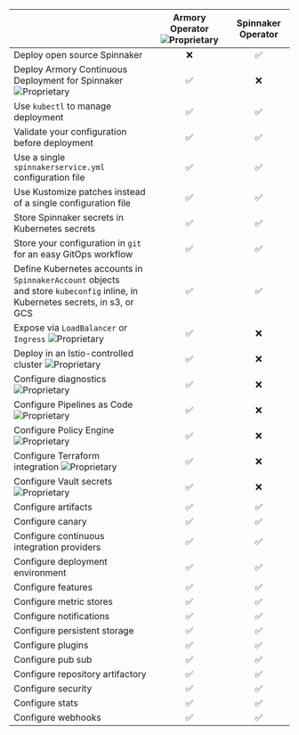 |                                                                                                                                                        | Armory Operator ![Proprietary](/images/proprietary.svg) | Spinnaker Operator |
|:------------------------------------------------------------------------------------------------------------------------------------------------------ |:---------------:|:------------------:|
| Deploy open source Spinnaker                                                                                                                           |    &#10060;     |      &#9989;       |
| Deploy Armory Continuous Deployment for Spinnaker ![Proprietary](/images/proprietary.svg)                                                                         |      &#9989;     |      &#10060;      |
| Use `kubectl` to manage deployment                                                                                                                     |      &#9989;       |     &#9989;     |
| Validate your configuration before deployment                                                                                                          |      &#9989;       |     &#9989;     |
| Use a single `spinnakerservice.yml` configuration file                                                                                                 |      &#9989;       |     &#9989;     |
| Use Kustomize patches instead of a single configuration file                                                                                           |      &#9989;       |     &#9989;     |
| Store Spinnaker secrets in Kubernetes secrets                                                                                                          |      &#9989;       |     &#9989;     |
| Store your configuration in `git` for an easy GitOps workflow                                                                                          |      &#9989;       |     &#9989;     |
| Define Kubernetes accounts in `SpinnakerAccount` objects<br> and store `kubeconfig` inline, in Kubernetes secrets, in s3, or GCS                       |      &#9989;       |     &#9989;     |
| Expose via `LoadBalancer` or `Ingress` ![Proprietary](/images/proprietary.svg)                                                                         |     &#9989;     |      &#10060;      | 
| Deploy in an Istio-controlled cluster ![Proprietary](/images/proprietary.svg)                                                                          |      &#9989;     |      &#10060;      |
| Configure diagnostics ![Proprietary](/images/proprietary.svg)                                                                                          |    &#9989;     |       &#10060;      | 
| Configure Pipelines as Code ![Proprietary](/images/proprietary.svg)                                                                                    |        &#9989;     |    &#10060;      |
| Configure Policy Engine ![Proprietary](/images/proprietary.svg)                                                                                        |      &#9989;     |     &#10060;      | 
| Configure Terraform integration ![Proprietary](/images/proprietary.svg)                                                                                |       &#9989;     |     &#10060;      |
| Configure Vault secrets ![Proprietary](/images/proprietary.svg)                                                                                        |      &#9989;     |     &#10060;      | 
| Configure artifacts                                                                                                                                    |      &#9989;       |     &#9989;     |
| Configure canary                                                                                                                                       |      &#9989;       |     &#9989;     |
| Configure continuous integration providers                                                                                                             |      &#9989;       |     &#9989;     |
| Configure deployment environment                                                                                                                       |      &#9989;       |     &#9989;     |
| Configure features                                                                                                                                     |      &#9989;       |     &#9989;     |
| Configure metric stores                                                                                                                                |      &#9989;       |     &#9989;     |
| Configure notifications                                                                                                                                |      &#9989;       |     &#9989;     |
| Configure persistent storage                                                                                                                           |      &#9989;       |     &#9989;     |
| Configure plugins                                                                                                                                      |      &#9989;       |     &#9989;     |
| Configure pub sub                                                                                                                                      |      &#9989;       |     &#9989;     |
| Configure repository artifactory                                                                                                                       |      &#9989;       |     &#9989;     |
| Configure security                                                                                                                                     |      &#9989;       |     &#9989;     |
| Configure stats                                                                                                                                        |      &#9989;       |     &#9989;     |
| Configure webhooks                                                                                                                                     |      &#9989;       |     &#9989;     |
